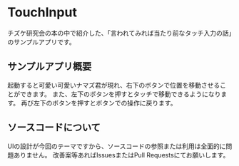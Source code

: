 # TouchInput
チズケ研究会の本の中で紹介した、「言われてみれば当たり前なタッチ入力の話」のサンプルアプリです。

## サンプルアプリ概要

起動すると可愛い可愛いナマズ君が現れ、右下のボタンで位置を移動させることができます。
また、左下のボタンを押すとタッチで移動できるようになります。
再び左下のボタンを押すとボタンでの操作に戻ります。

## ソースコードについて

UIの設計が今回のテーマですから、ソースコードの参照または利用は全面的に問題ありません。
改善案等あればIssuesまたはPull Requestsにてお願いします。
